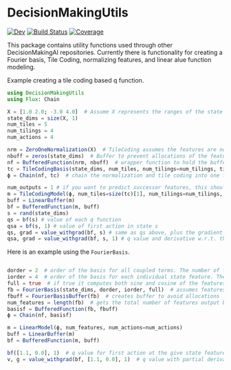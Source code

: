 # DecisionMakingUtils

[![Dev](https://img.shields.io/badge/docs-dev-blue.svg)](https://DecisionMakingAI.github.io/DecisionMakingUtils.jl/dev)
[![Build Status](https://github.com/DecisionMakingAI/DecisionMakingUtils.jl/workflows/CI/badge.svg)](https://github.com/DecisionMakingAI/DecisionMakingUtils.jl/actions)
[![Coverage](https://codecov.io/gh/DecisionMakingAI/DecisionMakingUtils.jl/branch/main/graph/badge.svg)](https://codecov.io/gh/DecisionMakingAI/DecisionMakingUtils.jl)


This package contains utility functions used through other DecisionMakingAI repositories. Currently there is functionality for creating a Fourier basis, Tile Coding, normalizing features, and linear alue function modeling. 

Example creating a tile coding based q function. 
```julia
using DecisionMakingUtils
using Flux: Chain

X = [1.0 2.0; -3.0 4.0]  # Assume X represents the ranges of the state features where the first (second) column represents the minimum (maximum).  
state_dims = size(X, 1)
num_tiles = 5
num_tilings = 4
num_actions = 4

nrm = ZeroOneNormalization(X)  # TileCoding assumes the features are normalized to [0,1]. Wrapping tiles will make features >=1 wrap around starting from 0
nbuff = zeros(state_dims)  # Buffer to prevent allocations of the feature normalization
nf = BufferedFunction(nrm, nbuff)  # wrapper function to hold the buffer
tc = TileCodingBasis(state_dims, num_tiles, num_tilings=num_tilings, tiling_type=:wrap)
ϕ = Chain(nf, tc)  # chain the normalization and tile coding into one function. 

num_outputs = 1 # if you want to predict successor features, this should be length(tc)
m = TileCodingModel(ϕ, num_tiles=size(tc)[1], num_tilings=num_tilings, num_outputs=num_outputs,num_actions=num_actions)
buff = LinearBuffer(m)
bf = BufferedFunction(m, buff)
s = rand(state_dims)
qs = bf(s) # value of each q function
qsa = bf(s, 1) # value of first action in state s
qs, grad = value_withgrad(bf, s) # same as qs above, plus the gradient w.r.t. each action this is just phi(s) for each a. grad has shape of m.w (model weights)
qsa, grad = value_withgrad(bf, s, 1) # q value and derivative w.r.t. that action in state s. 
```

Here is an example using the `FourierBasis`. 
```julia

dorder = 2  # order of the basis for all coupled terms. The number of features grow exponentially with this parameter. 
iorder = 4  # order of the basis for each individual state feature. The number of features grows linearly with this parameter. 
full = true  # if true it computes both sine and cosine of the features, otherwise only cosine will be computed
fb = FourierBasis(state_dims, dorder, iorder, full)  # assumes features are normalized to [0,1]
fbuff = FourierBasisBuffer(fb)  # creates buffer to avoid allocations
num_features = length(fb)  # gets the total number of features output by the basis
basisf = BufferedFunction(fb, fbuff)
ϕ = Chain(nf, basisf)

m = LinearModel(ϕ, num_features, num_actions=num_actions)
buff = LinearBuffer(m)
bf = BufferedFunction(m, buff)

bf([1.1, 0.0], 1)  # q value for first action at the give state features
v, g = value_withgrad(bf, [1.1, 0.0], 1)  # q value with partial derivative with respect to the model weights

```
